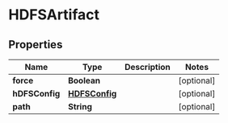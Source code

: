 

# HDFSArtifact

## Properties

Name | Type | Description | Notes
------------ | ------------- | ------------- | -------------
**force** | **Boolean** |  |  [optional]
**hDFSConfig** | [**HDFSConfig**](HDFSConfig.md) |  |  [optional]
**path** | **String** |  |  [optional]



